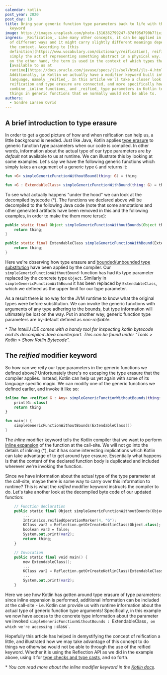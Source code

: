 ```yaml
---
calendar: kotlin
post_year: 2020
post_day: 10
title: Bring your generic function type parameters back to life with the reified
  keyword
image: https://images.unsplash.com/photo-1516382799247-87df95d790b7?ixid=MXwxMjA3fDB8MHxwaG90by1wYWdlfHx8fGVufDB8fHw%3D&ixlib=rb-1.2.1&auto=format&fit=crop&w=3306&q=80
ingress: _Reification_. Like many other concepts, it can be applied in a number
  of different ways and it might carry slightly different meanings depending on
  the context. According to [this
  definition](https://www.vocabulary.com/dictionary/reification), reification is
  simply the act of representing something abstract in a physical way. In Java,
  on the other hand, the term is used in the context of which types that are
  [available to us at
  runtime](https://docs.oracle.com/javase/specs/jls/se7/html/jls-4.html#jls-4.7).
  Additionally, in Kotlin we actually have a modifier keyword built into the
  language, namely _reified_. In this article we'll take a closer look at how
  reification and type erasure are connected, and more specifically how we can
  combine _inline functions_ and _reified_ type parameters in Kotlin to achieve
  things in generic functions that we normally would not be able to.
authors:
  - Sondre Larsen Ovrid
---
```

## A brief introduction to type erasure

In order to get a good picture of how and when reification can help us, a little background is needed. Just like Java, Kotlin applies [type erasure](https://kotlinlang.org/docs/reference/generics.html#type-erasure) to generic function type parameters when our code is compiled. In other words, information about the actual type of our type parameters are *by default* not available to us at runtime. We can illustrate this by looking at some examples. Let's say we have the following generic functions which simply takes an argument of a generic type `G` and returns it:

```kotlin
fun <G> simpleGenericFunctionWithoutBound(thing: G) = thing

fun <G : ExtendableClass> simpleGenericFunctionWithBound(thing: G) = thing
```

To see what actually happens "under the hood" we can look at the decompiled bytecode (*). The functions we declared above will be decompiled to the following Java code (note that some annotations and other generated artifacts have been removed in this and the following examples, in order to make the them more terse):

```java
public static final Object simpleGenericFunctionWithoutBounds(Object thing) {
    return thing;
}

public static final ExtendableClass simpleGenericFunctionWithBound(ExtendableClass thing) {
    return thing;
}
```

Here we're observing how type erasure and [bounded/unbounded type substitution](https://docs.oracle.com/javase/tutorial/java/generics/erasure.html) have been applied by the compiler. Our `simpleGenericFunctionWithoutBound`-function has had its type parameter replaced by the concrete type `Object`. Similarly in `simpleGenericFunctionWithBound` it has been replaced by `ExtendableClass`, which we defined as the upper limit for our type parameter. 

As a result there is no way for the JVM runtime to know what the original types were before substitution. We can invoke the generic functions with arguments of any type adhering to the bounds, but type information will ultimately be lost on the way. Put in another way, generic function type parameters are by-default defined as *non-reifiable*.

\* *The IntelliJ IDE comes with a handy tool for inspecting kotlin bytecode and its decompiled Java counterpart. This can be found under "Tools > Kotlin > Show Kotlin Bytecode".*

## The *reified* modifier keyword

So how can we reify our type parameters in the generic functions we defined above?
Unfortunately there's no escaping the type erasure that the compiler applies. Instead, Kotlin can help us yet again with some of its language specific magic. We can modify one of the generic functions we defined earlier, and invoke it like so:

```kotlin
inline fun <reified G : Any> simpleGenericFunctionWithoutBounds(thing: G): G {
    print(G::class)
    return thing
}

fun main() {
    simpleGenericFunctionWithoutBounds(ExtendableClass())
}
```

The *inline* modifier keyword tells the Kotlin compiler that we want to perform [inline expansion](https://en.wikipedia.org/wiki/Inline_expansion) of the function at the call-site. We will not go into the details of inlining (*), but it has some interesting implications which Kotlin can take advantage of to get around type erasure. Essentially what happens is that the content of the declared function body is duplicated and included wherever we're invoking the function.

Since we have information about the actual type of the type parameter at the call-site, maybe there is some way to carry over this information to runtime? This is what the *reified* modifier keyword instructs the compiler to do. Let's take another look at the decompiled byte code of our updated function:

```kotlin
    // Function declaration
    public static final Object simpleGenericFunctionWithoutBounds(Object thing) {
        ...
        Intrinsics.reifiedOperationMarker(4, "G");
        KClass var2 = Reflection.getOrCreateKotlinClass(Object.class);
        boolean var3 = false;
        System.out.print(var2);
        return thing;
    }

    // Invocation
    public static final void main() {
        new ExtendableClass();
        ...
        KClass var2 = Reflection.getOrCreateKotlinClass(ExtendableClass.class);
        ...
        System.out.print(var2);
    }
```

Here we see how Kotlin has gotten around type erasure of type parameters: since inline expansion is performed, additional information can be included at the call-site - i.e. Kotlin can provide us with runtime information about the actual type of generic function type arguments! Specifically, in this example we now have access to the concrete type information about the parameter we invoked `simpleGenericFunctionWithoutBounds : `ExtendableClass`, on which we're accessing `::class`. 

Hopefully this article has helped in demystifying the concept of reification a little, and illustrated how we may take advantage of this concept to do things we otherwise would not be able to through the use of the reified keyword. Whether it is using the Reflection API as we did in the example above, using it for [type checks and type casts](https://github.com/JetBrains/kotlin/blob/master/spec-docs/reified-type-parameters.md), and so forth.

\* *You can read more about the inline modifier keyword in the [Kotlin docs](https://kotlinlang.org/docs/reference/inline-functions.html).*
